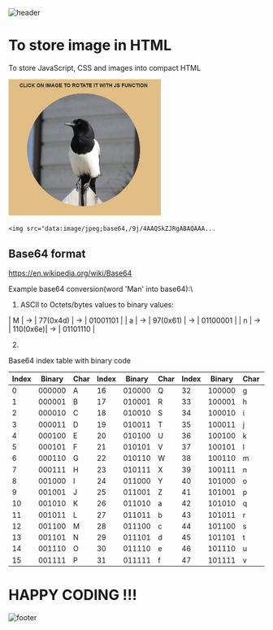 ![header](https://capsule-render.vercel.app/api?type=slice&color=auto&height=130&section=header&text=Base64&fontSize=30&fontAlign=80)

# To store image in HTML
To store JavaScript, CSS and images into compact HTML

<img src="Screenshot.jpg" width="300px">

```
<img src="data:image/jpeg;base64,/9j/4AAQSkZJRgABAQAAA...
```

## Base64 format
https://en.wikipedia.org/wiki/Base64

Example base64 conversion(word 'Man' into base64):\
1. ASCII to Octets/bytes values to binary values:

| M | -> | 77(0x4d) | -> | 01001101 |
| a | -> | 97(0x61) | -> | 01100001 |
| n | -> | 110(0x6e)| -> | 01101110 |

2. 

Base64 index table with binary code

| Index | Binary | Char | Index | Binary | Char | Index | Binary | Char | Index | Binary | Char |
|-------|--------|------|-------|--------|------|-------|--------|------|-------|--------|------|
| 0     |	000000 | A    |	16    |	010000 | Q    |	32    | 100000 | g    |	48    |	110000 | w    |
| 1 	  | 000001 | B 	  | 17 	  | 010001 | R 	  | 33 	  | 100001 | h 	  | 49 	  | 110001 | x    |
| 2 	  | 000010 | C 	  | 18 	  | 010010 | S    |	34    |	100010 | i    |	50    |	110010 | y    |
| 3 	  | 000011 | D 	  | 19    |	010011 | T    |	35    |	100011 | j    |	51    |	110011 | z    |
| 4 	  | 000100 | E    |	20    |	010100 | U    |	36    |	100100 | k    |	52    |	110100 | 0    |
| 5 	  | 000101 | F    |	21    |	010101 | V    |	37    |	100101 | l    |	53    |	110101 | 1    |
| 6 	  | 000110 | G    |	22    |	010110 | W    |	38    |	100110 | m    |	54    |	110110 | 2    |
| 7 	  | 000111 | H    |	23    |	010111 | X    |	39    |	100111 | n    |	55    |	110111 | 3    |
| 8 	  | 001000 | I    |	24    |	011000 | Y    |	40    |	101000 | o    |	56    |	111000 | 4    |
| 9 	  | 001001 | J    |	25    |	011001 | Z    |	41    |	101001 | p    |	57    |	111001 | 5    |
| 10 	  | 001010 | K    |	26    |	011010 | a    |	42    |	101010 | q    |	58    |	111010 | 6    |
| 11 	  | 001011 | L    |	27    |	011011 | b    |	43    |	101011 | r    |	59    |	111011 | 7    |
| 12 	  | 001100 | M    |	28    |	011100 | c    |	44    |	101100 | s    |	60    |	111100 | 8    |
| 13 	  | 001101 | N    |	29    |	011101 | d    |	45    |	101101 | t 	  | 61    |	111101 | 9    |
| 14 	  | 001110 | O    |	30    |	011110 | e    |	46    |	101110 | u    |	62    |	111110 | +    |
| 15 	  | 001111 | P    |	31    |	011111 | f    |	47    |	101111 | v    |	63    |	111111 | /    |

# HAPPY CODING !!!

![footer](https://capsule-render.vercel.app/api?type=slice&color=auto&height=130&section=footer)
